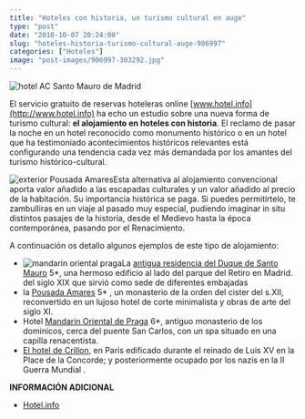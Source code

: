 ```yaml
---
title: "Hoteles con historia, un turismo cultural en auge"
type: "post"
date: "2010-10-07 20:24:00"
slug: "hoteles-historia-turismo-cultural-auge-906997"
categories: ["Hoteles"]
image: "post-images/906997-303292.jpg"
---
```


![hotel AC Santo Mauro de Madrid](post-images/906997-303292.jpg "hotel AC Santo Mauro de Madrid")

El servicio gratuito de reservas hoteleras online [www.hotel.info](http://www.hotel.info) ha echo un estudio sobre una nueva forma de turismo cultural: **el alojamiento en hoteles con historia**. El reclamo de pasar la noche en un hotel reconocido como monumento histórico o en un hotel que ha testimoniado acontecimientos históricos relevantes está configurando una tendencia cada vez más demandada por los amantes del turismo histórico-cultural.

![exterior Pousada Amares](post-images/906997-303290.jpg "exterior Pousada Amares")Esta alternativa al alojamiento convencional aporta valor añadido a las escapadas culturales y un valor añadido al precio de la habitación. Su importancia histórica se paga. Si puedes permitírtelo, te zambulliras en un viaje al pasado muy especial, pudiendo imaginar in situ distintos pasajes de la historia, desde el Medievo hasta la época contemporánea, pasando por el Renacimiento.

A continuación os detallo algunos ejemplos de este tipo de alojamiento:

- ![mandarin oriental praga](post-images/906997-303295.jpg "mandarin oriental praga")La [antigua residencia del Duque de Santo Mauro](http://www.hotel.info/Booking.aspx?h_hmid=168293&utm_campaign=Newsletter_ESP&utm_source=newsletter&utm_medium=email&cpn=88&ccs=1) 5\*, una hermoso edificio al lado del parque del Retiro en Madrid. del siglo XIX que sirvió como sede de diferentes embajadas
- la [Pousada Amares](http://www.hotel.info/Booking.aspx?h_hmid=149580&utm_campaign=Newsletter_ESP&utm_source=newsletter&utm_medium=email&cpn=88&ccs=1) 5\* , un monasterio de la orden del cister del s.XII, reconvertido en un lujoso hotel de corte minimalista y obras de arte del siglo XI.
- Hotel [Mandarin Oriental de Praga](http://www.hotel.info/Booking.aspx?h_hmid=185242&utm_campaign=Newsletter_ESP&utm_source=newsletter&utm_medium=email&cpn=88&ccs=1) 6\*, antiguo monasterio de los dominicos, cerca del puente San Carlos, con un spa situado en una capilla renacentista.
- [El hotel de Crillon](http://www.hotel.info/Booking.aspx?h_hmid=192069&utm_campaign=Newsletter_ESP&utm_source=newsletter&utm_medium=email&cpn=88&ccs=1), en París edificado durante el reinado de Luis XV en la Place de la Concorde; y posteriormente ocupado por los nazis en la II Guerra Mundial .

**INFORMACIÓN ADICIONAL**

- [Hotel.info](http://www.hotel.info)